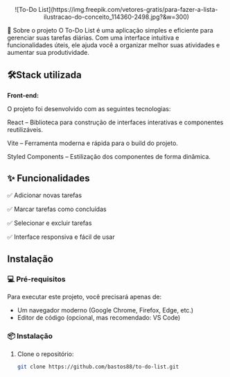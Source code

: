 <div align="center">
![To-Do List](https://img.freepik.com/vetores-gratis/para-fazer-a-lista-ilustracao-do-conceito_114360-2498.jpg?&w=300)
</div>



📝 Sobre o projeto
O To-Do List é uma aplicação simples e eficiente para gerenciar suas tarefas diárias. Com uma interface intuitiva e funcionalidades úteis, ele ajuda você a organizar melhor suas atividades e aumentar sua produtividade.



## 🛠️Stack utilizada

**Front-end:** 

O projeto foi desenvolvido com as seguintes tecnologias:

React – Biblioteca para construção de interfaces interativas e componentes reutilizáveis.

Vite – Ferramenta moderna e rápida para o build do projeto.

Styled Components – Estilização dos componentes de forma dinâmica.



## ✨ Funcionalidades


✅ Adicionar novas tarefas

✅ Marcar tarefas como concluídas

✅ Selecionar e excluir tarefas

✅ Interface responsiva e fácil de usar


## Instalação

### 💻 Pré-requisitos

Para executar este projeto, você precisará apenas de:

- Um navegador moderno (Google Chrome, Firefox, Edge, etc.)
- Editor de código (opcional, mas recomendado: VS Code)

### 📦 Instalação

1. Clone o repositório:
   ```bash
   git clone https://github.com/bastos88/to-do-list.git
